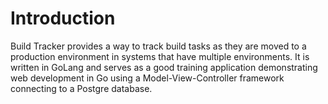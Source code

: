 # Introduction
Build Tracker provides a way to track build tasks as they are moved to a production environment in systems that have multiple environments.  It is written in GoLang and serves as a good training application demonstrating web development in Go using a Model-View-Controller framework connecting to a Postgre database.   
